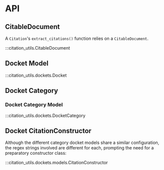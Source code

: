 # API

## CitableDocument

A `Citation`'s `extract_citations()` function relies on a `CitableDocument`.

:::citation_utils.CitableDocument

## Docket Model

:::citation_utils.dockets.Docket

## Docket Category

### Docket Category Model

:::citation_utils.dockets.DocketCategory

## Docket CitationConstructor

Although the different category docket models share a similar configuration, the regex strings involved are different for each, prompting the need for a preparatory constructor class:

:::citation_utils.dockets.models.CitationConstructor
